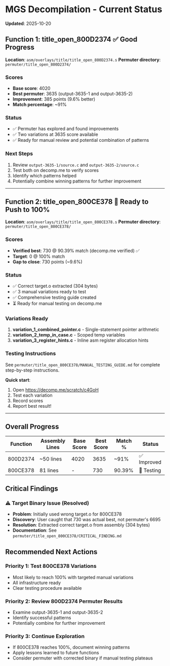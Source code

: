 # MGS Decompilation - Current Status

**Updated**: 2025-10-20

## Function 1: title_open_800D2374 ✅ Good Progress

**Location**: `asm/overlays/title/title_open_800D2374.s`
**Permuter directory**: `permuter/title_open_800D2374/`

### Scores
- **Base score**: 4020
- **Best permuter**: 3635 (output-3635-1 and output-3635-2)
- **Improvement**: 385 points (9.6% better)
- **Match percentage**: ~91%

### Status
- ✅ Permuter has explored and found improvements
- ✅ Two variations at 3635 score available
- ✅ Ready for manual review and potential combination of patterns

### Next Steps
1. Review `output-3635-1/source.c` and `output-3635-2/source.c`
2. Test both on decomp.me to verify scores
3. Identify which patterns helped
4. Potentially combine winning patterns for further improvement

---

## Function 2: title_open_800CE378 🎯 Ready to Push to 100%

**Location**: `asm/overlays/title/title_open_800CE378.s`
**Permuter directory**: `permuter/title_open_800CE378/`

### Scores
- **Verified best**: 730 @ 90.39% match (decomp.me verified) ✅
- **Target**: 0 @ 100% match
- **Gap to close**: 730 points (~9.6%)

### Status
- ✅ Correct target.o extracted (304 bytes)
- ✅ 3 manual variations ready to test
- ✅ Comprehensive testing guide created
- ⏳ Ready for manual testing on decomp.me

### Variations Ready
1. **variation_1_combined_pointer.c** - Single-statement pointer arithmetic
2. **variation_2_temp_in_case.c** - Scoped temp variables
3. **variation_3_register_hints.c** - Inline asm register allocation hints

### Testing Instructions
See `permuter/title_open_800CE378/MANUAL_TESTING_GUIDE.md` for complete step-by-step instructions.

**Quick start**:
1. Open https://decomp.me/scratch/c4GoH
2. Test each variation
3. Record scores
4. Report best result!

---

## Overall Progress

| Function | Assembly Lines | Base Score | Best Score | Match % | Status |
|----------|---------------|-----------|-----------|---------|--------|
| 800D2374 | ~50 lines | 4020 | 3635 | ~91% | ✅ Improved |
| 800CE378 | 81 lines | - | 730 | 90.39% | 🎯 Testing |

## Critical Findings

### ⚠️ Target Binary Issue (Resolved)
- **Problem**: Initially used wrong target.o for 800CE378
- **Discovery**: User caught that 730 was actual best, not permuter's 6695
- **Resolution**: Extracted correct target.o from assembly (304 bytes)
- **Documentation**: See `permuter/title_open_800CE378/CRITICAL_FINDING.md`

## Recommended Next Actions

### Priority 1: Test 800CE378 Variations
- Most likely to reach 100% with targeted manual variations
- All infrastructure ready
- Clear testing procedure available

### Priority 2: Review 800D2374 Permuter Results
- Examine output-3635-1 and output-3635-2
- Identify successful patterns
- Potentially combine for further improvement

### Priority 3: Continue Exploration
- If 800CE378 reaches 100%, document winning patterns
- Apply lessons learned to future functions
- Consider permuter with corrected binary if manual testing plateaus
